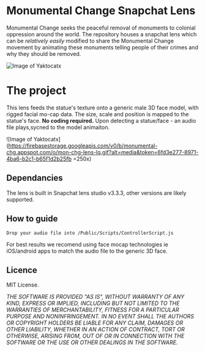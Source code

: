 # Monumental Change Snapchat Lens

Monumental Change seeks the peaceful removal of monuments to colonial oppression around the world. The repository houses a snapchat lens which can be _relatively easily_ modified to share the Monumental Change movement by animating these monuments telling people of their crimes and why they should be removed.

![Image of Yaktocatx](https://firebasestorage.googleapis.com/v0/b/monumental-chg.appspot.com/o/mon-chg-lens-lq.gif?alt=media&token=6fd3e277-8971-4ba6-b2c1-b65f1d2b25fb)

# The project

This lens feeds the statue's texture onto a generic male 3D face model, with rigged facial mo-cap data.
The size, scale and position is mapped to the statue's face. **No coding required.**
Upon detecting a statue/face - an audio file plays,sycned to the model animaiton.

![Image of Yaktocatx](https://firebasestorage.googleapis.com/v0/b/monumental-chg.appspot.com/o/mon-chg-lens-lq.gif?alt=media&token=6fd3e277-8971-4ba6-b2c1-b65f1d2b25fb =250x)

## Dependancies

The lens is built in Snapchat lens studio v3.3.3, other versions are likely supported.

## How to guide

```
Drop your audio file into /Public/Scripts/ControllerScript.js
```

For best results we recomend using face mocap technologies ie iOS/android apps to match the audio file
to the generic 3D face.

## Licence

MIT License.

_THE SOFTWARE IS PROVIDED "AS IS", WITHOUT WARRANTY OF ANY KIND, EXPRESS OR
IMPLIED, INCLUDING BUT NOT LIMITED TO THE WARRANTIES OF MERCHANTABILITY,
FITNESS FOR A PARTICULAR PURPOSE AND NONINFRINGEMENT. IN NO EVENT SHALL THE
AUTHORS OR COPYRIGHT HOLDERS BE LIABLE FOR ANY CLAIM, DAMAGES OR OTHER
LIABILITY, WHETHER IN AN ACTION OF CONTRACT, TORT OR OTHERWISE, ARISING FROM,
OUT OF OR IN CONNECTION WITH THE SOFTWARE OR THE USE OR OTHER DEALINGS IN THE
SOFTWARE._
